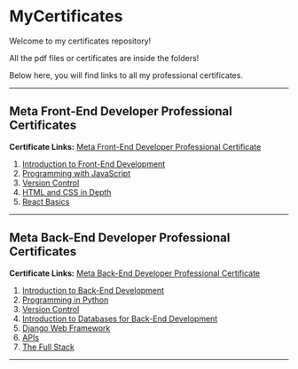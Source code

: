 # MyCertificates

Welcome to my certificates repository! 

All the pdf files or certificates are inside the folders! 

Below here, you will find links to all my professional certificates.

---

## Meta Front-End Developer Professional Certificates

**Certificate Links:** [Meta Front-End Developer Professional Certificate](https://www.coursera.org/professional-certificates/meta-front-end-developer)

1. [Introduction to Front-End Development](https://coursera.org/verify/Y2PEKQFGRY5R)
2. [Programming with JavaScript](https://coursera.org/verify/2GP7U38X35AF)
3. [Version Control](https://coursera.org/verify/AAFUDA7ASXTS)
4. [HTML and CSS in Depth](https://coursera.org/verify/P2GFKLTG85JH)
5. [React Basics](https://coursera.org/verify/BQ9H10F5DKW2)

---

## Meta Back-End Developer Professional Certificates

**Certificate Links:** [Meta Back-End Developer Professional Certificate](https://www.coursera.org/professional-certificates/meta-back-end-developer)

1. [Introduction to Back-End Development](https://coursera.org/verify/VVVBQUGEGA6X)
2. [Programming in Python](https://coursera.org/verify/KWGZGAL9VEC2)
3. [Version Control](https://coursera.org/verify/AAFUDA7ASXTS)
4. [Introduction to Databases for Back-End Development](https://coursera.org/verify/ECER3VZTZU7A)
5. [Django Web Framework](https://coursera.org/verify/LFIJCH9TNSBH)
6. [APIs](https://coursera.org/verify/SWEKKH6ZFAWF)
7. [The Full Stack](https://coursera.org/verify/B1R97KQH3V7L)

---